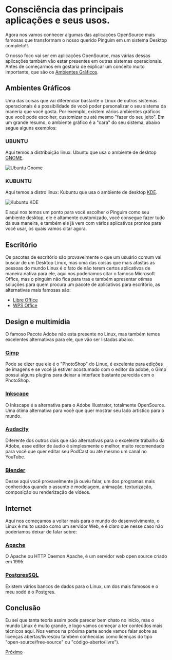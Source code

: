# Consciência das principais aplicações e seus usos.

Agora nos vamos conhecer algumas das aplicações OpenSource mais famosas que transformam o nosso querido Pinguim em um sistema Desktop completo!!. 

O nosso foco vai ser em aplicações OpenSource, mas várias dessas aplicações também vão estar presentes em outras sistemas operacionais. Antes de começarmos em gostaria de explicar um conceito muito importante, que são os [Ambientes Gráficos](https://pt.wikipedia.org/wiki/Ambiente_de_desktop).

## Ambientes Gráficos

Uma das coisas que vai diferenciar bastante o Linux de outros sistemas operacionais é a possibilidade de você poder personalizar o seu sistema da maneria que você gosta. Por exemplo, existem vários ambientes gráficos que você pode escolher, customizar ou até mesmo "fazer do seu jeito". Em um grande resumo, o ambiente gráfico é a "cara" do seu sistema, abaixo segue alguns exemplos:

### UBUNTU
Aqui temos a distribuição linux: Ubuntu que usa o ambiente de desktop [GNOME](https://pt.wikipedia.org/wiki/GNOME).

![Ubuntu Gnome](https://upload.wikimedia.org/wikipedia/commons/7/72/Ubuntu-19.10-cat.png)

### KUBUNTU
Aqui temos a distro linux: Kubuntu que usa o ambiente de desktop [KDE](https://pt.wikipedia.org/wiki/KDE).

![Kubuntu KDE](https://www.edivaldobrito.com.br/wp-content/uploads/2019/04/kubuntu-1904-lancado.jpg?ezimgfmt=ng:webp/ngcb2)


E aqui nos temos um ponto para você escolher o Pinguim como seu ambiente desktop, ele é altamente customizado, você consegue fazer tudo da sua maneira, e também ele já vem com vários aplicativos prontos para você usar, os quais vamos citar agora.

## Escritório 

Os pacotes de escritório são provavelmente o que um usuário comum vai buscar de um Desktop Linux, mas uma das coisas que mais afastas as pessoas do mundo Linux é o fato de não terem certos aplicativos de maneira nativa para ele, aqui nos poderíamos citar o famoso Microsoft Office, mas o pinguim não fica para tras e também apresentar otimas soluções para quem procura um pacote de aplicativos para escritório, as alternativas mais famosas são:

* [Libre Office](https://pt-br.libreoffice.org/)
* [WPS Office](https://www.wps.com/pt-BR/)

## Design e multimídia

O famoso Pacote Adobe não esta presente no Linux, mas também temos excelentes alternativas para ele, que vão ser listadas abaixo.

### [Gimp](https://www.gimp.org/)

Pode se dizer que ele é o "PhotoShop" do Linux, é excelente para edições de imagens e se você já estiver acostumado com o editor da adobe, o Gimp possui alguns plugins para deixar a interface bastante parecida com o PhotoShop.

### [Inkscape](https://inkscape.org/pt-br/)

O Inkscape é a alternativa para o Adobe Illustrator, totalmente OpenSource. Uma ótima alternativa para você que quer mostrar seu lado artistico para o mundo.

### [Audacity](https://www.audacityteam.org/)

Diferente dos outros dois que são alternativas para o excelente trabalho da Adobe, esse editor de áudio é simplesmente o melhor, muito recomendado para você que quer editar seu PodCast ou até mesmo um canal no YouTube.

### [Blender](https://www.blender.org/)

Desse aqui você provavelmente já ouviu falar, um dos programas mais conhecidos quando o assunto é modelagem, animação, texturização, composição ou renderização de vídeos.

## Internet

Aqui nos começamos a voltar mais para o mundo do desenvolvimento, o Linux é muito usado como um servidor Web, e é claro que nesse caso não poderíamos deixar de falar sobre:

### [Apache](https://www.apache.org/)

O Apache ou HTTP Daemon Apache, é um servidor web open source criado em 1995.

### [PostgresSQL](https://www.postgresql.org/)

Existem vários bancos de dados para o Linux, um dos mais famosos e o meu xodó é o Postgres.

## Conclusão

Eu sei que tanta teoria assim pode parecer bem chato no início, mas o mundo Linux é muito grande, e logo vamos começar a ter conteúdos mais técnicos aqui. Nos vemos na próxima parte aonde vamos falar sobre as licenças abertas/livres(ou também conhecidas como licenças do tipo "open-source/free-source" ou "código-aberto/livre").

[Próximo](./3-Licenças.md)
